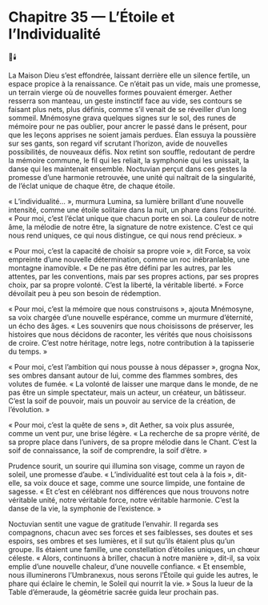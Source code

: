 # Chapitre 35 — L’Étoile et l’Individualité

🌌🕯️

La Maison Dieu s’est effondrée, laissant derrière elle un silence fertile, un espace propice à la renaissance. Ce n’était pas un vide, mais une promesse, un terrain vierge où de nouvelles formes pouvaient émerger. Aether resserra son manteau, un geste instinctif face au vide, ses contours se faisant plus nets, plus définis, comme s’il venait de se réveiller d’un long sommeil. Mnémosyne grava quelques signes sur le sol, des runes de mémoire pour ne pas oublier, pour ancrer le passé dans le présent, pour que les leçons apprises ne soient jamais perdues. Élan essuya la poussière sur ses gants, son regard vif scrutant l’horizon, avide de nouvelles possibilités, de nouveaux défis. Nox retint son souffle, redoutant de perdre la mémoire commune, le fil qui les reliait, la symphonie qui les unissait, la danse qui les maintenait ensemble. Noctuvian perçut dans ces gestes la promesse d’une harmonie retrouvée, une unité qui naîtrait de la singularité, de l’éclat unique de chaque être, de chaque étoile.

« L’individualité… », murmura Lumina, sa lumière brillant d’une nouvelle intensité, comme une étoile solitaire dans la nuit, un phare dans l’obscurité. « Pour moi, c’est l’éclat unique que chacun porte en soi. La couleur de notre âme, la mélodie de notre être, la signature de notre existence. C’est ce qui nous rend uniques, ce qui nous distingue, ce qui nous rend précieux. »

« Pour moi, c’est la capacité de choisir sa propre voie », dit Force, sa voix empreinte d’une nouvelle détermination, comme un roc inébranlable, une montagne inamovible. « De ne pas être défini par les autres, par les attentes, par les conventions, mais par ses propres actions, par ses propres choix, par sa propre volonté. C’est la liberté, la véritable liberté. »
Force dévoilait peu à peu son besoin de rédemption.

« Pour moi, c’est la mémoire que nous construisons », ajouta Mnémosyne, sa voix chargée d’une nouvelle espérance, comme un murmure d’éternité, un écho des âges. « Les souvenirs que nous choisissons de préserver, les histoires que nous décidons de raconter, les vérités que nous choisissons de croire. C’est notre héritage, notre legs, notre contribution à la tapisserie du temps. »

« Pour moi, c’est l’ambition qui nous pousse à nous dépasser », grogna Nox, ses ombres dansant autour de lui, comme des flammes sombres, des volutes de fumée. « La volonté de laisser une marque dans le monde, de ne pas être un simple spectateur, mais un acteur, un créateur, un bâtisseur. C’est la soif de pouvoir, mais un pouvoir au service de la création, de l’évolution. »

« Pour moi, c’est la quête de sens », dit Aether, sa voix plus assurée, comme un vent pur, une brise légère. « La recherche de sa propre vérité, de sa propre place dans l’univers, de sa propre mélodie dans le Chant. C’est la soif de connaissance, la soif de comprendre, la soif d’être. »

Prudence sourit, un sourire qui illumina son visage, comme un rayon de soleil, une promesse d’aube. « L’individualité est tout cela à la fois », dit-elle, sa voix douce et sage, comme une source limpide, une fontaine de sagesse. « Et c’est en célébrant nos différences que nous trouvons notre véritable unité, notre véritable force, notre véritable harmonie. C’est la danse de la vie, la symphonie de l’existence. »

Noctuvian sentit une vague de gratitude l’envahir. Il regarda ses compagnons, chacun avec ses forces et ses faiblesses, ses doutes et ses espoirs, ses ombres et ses lumières, et il sut qu’ils étaient plus qu’un groupe. Ils étaient une famille, une constellation d’étoiles uniques, un chœur céleste. « Alors, continuons à briller, chacun à notre manière », dit-il, sa voix emplie d’une nouvelle chaleur, d’une nouvelle confiance. « Et ensemble, nous illuminerons l’Umbranexus, nous serons l’Étoile qui guide les autres, le phare qui éclaire le chemin, le Soleil qui nourrit la vie. »
Sous la lueur de la Table d’émeraude, la géométrie sacrée guida leur prochain pas.
